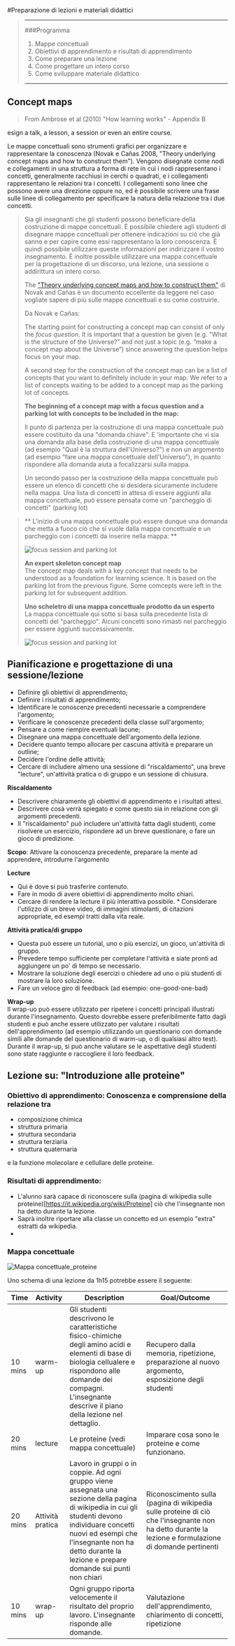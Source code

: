 #Preparazione di lezioni e materiali didattici

> -----
> ###Programma
> 
> 1. Mappe concettuali
> 2. Obiettivi di apprendimento e risultati di apprendimento
> 3. Come preparare una lezione
> 4. Come progettare un intero corso
> 5. Come sviluppare materiale didattico
> 
> ------



## Concept maps

> From Ambrose et al (2010) "How learning works" - Appendix B
> 
esign a talk, a lesson, a session or even an entire course.
> 
Le mappe concettuali sono strumenti grafici per organizzare e rappresentare la conoscenza (Novak e Cañas 2008, "Theory underlying concept maps and how to construct them"). Vengono disegnate come nodi e collegamenti in una struttura a forma di rete in cui i nodi rappresentano i concetti, generalmente racchiusi in cerchi o quadrati, e i collegamenti rappresentano le relazioni tra i concetti. I collegamenti sono linee che possono avere una direzione oppure no, ed è possibile scrivere una frase sulle linee di collegamento per specificare la natura della relazione tra i due concetti.
> Sia gli insegnanti che gli studenti possono beneficiare della costruzione di mappe concettuali. È possibile chiedere agli studenti di disegnare mappe concettuali per ottenere indicazioni su ciò che già sanno e per capire come essi rappresentano la loro conoscenza. È quindi possibile utilizzare queste informazioni per indirizzare il vostro insegnamento. È inoltre possibile utilizzare una mappa concettuale per la progettazione di un discorso, una lezione, una sessione o addirittura un intero corso.
> 
> The ["Theory underlying concept maps and how to construct them"](http://cmap.ihmc.us/Publications/ResearchPapers/TheoryUnderlyingConceptMaps.pdf) di Novak and Cañas è un documento eccellente da leggere nel caso vogliate sapere di più sulle mappe concettuali e su come costruirle.
> 
> Da Novak e Cañas:
> 
> The  starting  point   for  constructing  a  concept   map   can  consist  of  only  the   *focus  question*. It is important that a question be given (e.g. "What is the structure of the Universe?" and not just a topic (e.g. “make a concept map about the Universe”) since  answering  the  question  helps focus on your map. 
> 
>  A second step for the  construction of the concept map can be a  list of concepts  that  you want to  definitely include  in  your  map.  We  refer  to  a  list  of  concepts  waiting  to  be  added  to  a  concept   map  as  the  parking  lot of concepts. 
> 
> **The beginning of a concept map with a focus question and a parking lot with concepts to be included in the map:**
> 
> Il punto di partenza per la costruzione di una mappa concettuale può essere costituito da una "domanda chiave". E 'importante che vi sia una domanda alla base della costruzione di una mappa concettuale (ad esempio "Qual è la struttura dell'Universo?") e non un argomento (ad esempio “fare una mappa concettuale dell'Universo”), in quanto rispondere alla domanda aiuta a focalizzarsi sulla mappa.
>
> Un secondo passo per la costruzione della mappa concettuale può essere un elenco di concetti che si desidera sicuramente includere nella mappa. Una lista di concetti in attesa di essere aggiunti alla mappa concettuale, può essere pensata come un "parcheggio di concetti" (parking lot)

>
> ** L'inizio di una mappa concettuale può essere dunque una domanda che metta a fuoco ciò che si vuole dalla mappa concettuale e un parcheggio con i concetti da inserire nella mappa: **
> 
> 
> ![focus session and parking lot](../../img/concept-map-parking-lot.jpg)
> 
> **An expert skeleton concept map**<br>
> The concept map deals with a key concept that needs to be understood as a foundation for learning science. It is based on the parking lot from the previous figure. Some comcepts were left in the parking lot for subsequent addition.
> 
> **Uno scheletro di una mappa concettuale prodotto da un esperto** <br>
> La mappa concettuale qui sotto si basa sulla precedente lista di concetti del "parcheggio". Alcuni concetti sono rimasti nel parcheggio per essere aggiunti successivamente.
> 
> ![focus session and parking lot](../../img/concept-map.jpg)


## Pianificazione e progettazione di una sessione/lezione

* Definire gli obiettivi di apprendimento;
* Definire i risultati di apprendimento;
* Identificare le conoscenze precedenti necessarie a comprendere l'argomento;
* Verificare le conoscenze precedenti della classe sull'argomento;
* Pensare a come riempire eventuali lacune;
* Disegnare una mappa concettuale dell'argomento della lezione.
* Decidere quanto tempo allocare per cascuna attività e preparare un outline;
* Decidere l'ordine delle attività;
* Cercare di includere almeno una sessione di "riscaldamento", una breve "lecture", un'attività pratica o di gruppo e un sessione di chiusura.

**Riscaldamento** <br>

* Descrivere chiaramente gli obiettivi di apprendimento e i risultati attesi. 
* Descrivere cosà verrà spiegato e come questo sia in relazione con gli argomenti precedenti.
* Il "riscaldamento" può includere un'attività fatta dagli studenti, come risolvere un esercizio, rispondere ad un breve questionare, o fare un gioco di predizione.

**Scopo**: Attivare la conoscenza precedente, preparare la mente ad apprendere, introdurre l'argomento 


**Lecture** 

* Qui è dove si può trasferire contenuto. 
* Fare in modo di avere obiettivi di apprendimento molto chiari. 
* Cercare di rendere la lecture il più interattiva possibile. * Considerare l'utilizzo di un breve video, di immagini stimolanti, di citazioni appropriate, ed esempi tratti dalla vita reale.

**Attività pratica/di gruppo**

* Questa può essere un tutorial, uno o più esercizi, un gioco, un'attività di gruppo.
* Prevedere tempo sufficiente per completare l'attività e siate pronti ad aggiungere un po' di tempo se necessario.
* Mostrare la soluzione degli esercizi o chiedere ad uno o più studenti di mostrare la loro soluzione. 
* Fare un veloce giro di feedback (ad esempio: one-good-one-bad) 

**Wrap-up**<br>
Il wrap-uo può essere utilizzato per ripetere i concetti principali illustrati durante l'insegnamento. Questo dovrebbe essere preferibilmente fatto dagli studenti e può anche essere utilizzato per valutare i risultati dell'apprendimento (ad esempio utilizzando un questionario con domande simili alle domande del questionario di warm-up, o di qualsiasi altro test).
Durante il wrap-up, si può anche valutare se le aspettative degli studenti sono state raggiunte e raccogliere il loro feedback.

## Lezione su: "Introduzione alle proteine"

### Obiettivo di apprendimento: Conoscenza e comprensione della relazione tra 

- composizione chimica 
- struttura primaria 
- struttura secondaria
- struttura terziaria
- struttura quaternaria

e la funzione molecolare e cellullare delle proteine.

### Risultati di apprendimento:

- L'alunno sarà capace di riconoscere sulla (pagina di wikipedia sulle proteine)[https://it.wikipedia.org/wiki/Proteine] ciò che l'insegnante non ha detto durante la lezione.
-  Saprà inoltre riportare alla classe un concetto ed un esempio "extra" estratti da wikipedia.
- 

### Mappa concettuale 

![Mappa concettuale_proteine](../../img/concept-map-2.jpg)


Uno schema di una lezione da 1h15 potrebbe essere il seguente:

|Time|Activity|Description|Goal/Outcome|
|------|-------|-----------------------------|----------------|
|10 mins|warm-up|Gli studenti descrivono le caratteristiche fisico-chimiche degli amino acidi e elementi di base di biologia cellualere e rispondono alle domande dei compagni. L'insegnante descrive il piano della lezione nel dettaglio.|Recupero dalla memoria, ripetizione, preparazione al nuovo argomento, esposizione degli studenti|
|20 mins|lecture|Le proteine (vedi mappa concettuale)|Imparare cosa sono le proteine e come funzionano.|
|20 mins|Attività pratica|Lavoro in gruppi o in coppie. Ad ogni gruppo viene assegnata una sezione della pagina di wikipedia in cui gli studenti devono individuare concetti nuovi ed esempi che l'insegnante non ha detto durante la lezione e prepare domande sui punti non chiari|Riconoscimento sulla (pagina di wikipedia sulle proteine di ciò che l'insegnante non ha detto durante la lezione e formulazione di domande pertinenti|
|10 mins|wrap-up|Ogni gruppo riporta velocemente il risultato del proprio lavoro. L'insegnante risponde alle domande.|Valutazione dell'apprendimento, chiarimento di concetti, ripetizione|

